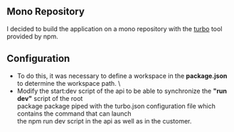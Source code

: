 ## Mono Repository

I decided to build the application on a mono repository with the [turbo] tool provided by npm.

[//]: # "--- Images and links section ---"
[turbo]: https://turbo.build/

## Configuration

- To do this, it was necessary to define a workspace in the **package.json** to determine the workspace path. \
- Modify the start:dev script of the api to be able to synchronize the **"run dev"** script of the root \
package package piped with the turbo.json configuration file which contains the command that can launch \
the npm run dev script in the api as well as in the customer.